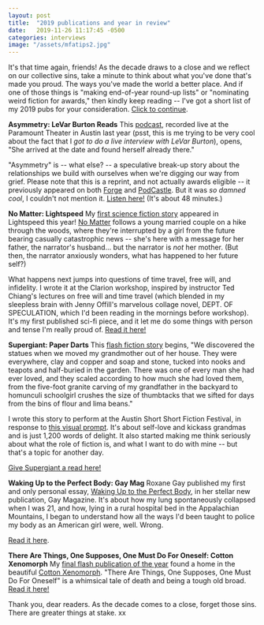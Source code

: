 ```yaml
---
layout: post
title:  "2019 publications and year in review"
date:   2019-11-26 11:17:45 -0500
categories: interviews
image: "/assets/mfatips2.jpg"
---
```


It's that time again, friends! As the decade draws to a close and we reflect on our collective sins, take a minute to think about what you've done that's made you proud. The ways you've made the world a better place. And if one of those things is "making end-of-year round-up lists" or "nominating weird fiction for awards," then kindly keep reading -- I've got a short list of my 2019 pubs for your consideration. [Click to continue][continue].

**Asymmetry: LeVar Burton Reads**
This [podcast][levar], recorded live at the Paramount Theater in Austin last year (psst, this is me trying to be very cool about the fact that I _got to do a live interview with LeVar Burton_), opens, "She arrived at the date and found herself already there." 

"Asymmetry" is -- what else? -- a speculative break-up story about the relationships we build with ourselves when we're digging our way from grief. Please note that this is a reprint, and not actually awards eligible -- it previously appeared on both [Forge][forge] and [PodCastle][podcastle]. But it was _so damned cool_, I couldn't not mention it. [Listen here!][levar] (It's about 48 minutes.)


**No Matter: Lightspeed**
My [first science fiction story][nomatter] appeared in Lightspeed this year! [No Matter][nomatter] follows a young married couple on a hike through the woods, where they're interrupted by a girl from the future bearing casually catastrophic news -- she's here with a message for her father, the narrator's husband... but the narrator is _not_ her mother. (But then, the narrator anxiously wonders, what has happened to her future self?) 

What happens next jumps into questions of time travel, free will, and infidelity. I wrote it at the Clarion workshop, inspired by instructor Ted Chiang's lectures on free will and time travel (which blended in my sleepless brain with Jenny Offill's marvelous collage novel, DEPT. OF SPECULATION, which I'd been reading in the mornings before workshop). It's my first published sci-fi piece, and it let me do some things with person and tense I'm really proud of. [Read it here!][nomatter]

**Supergiant: Paper Darts**
This [flash fiction story][supergiant] begins, "We discovered the statues when we moved my grandmother out of her house. They were everywhere, clay and copper and soap and stone, tucked into nooks and teapots and half-buried in the garden. There was one of every man she had ever loved, and they scaled according to how much she had loved them, from the five-foot granite carving of my grandfather in the backyard to homunculi schoolgirl crushes the size of thumbtacks that we sifted for days from the bins of flour and lima beans."

I wrote this story to perform at the Austin Short Short Fiction Festival, in response to [this visual prompt][prompt]. It's about self-love and kickass grandmas and is just 1,200 words of delight. It also started making me think seriously about what the role of fiction is, and what I want to do with mine -- but that's a topic for another day.

[Give Supergiant a read here!][supergiant]

**Waking Up to the Perfect Body: Gay Mag**
Roxane Gay published my first and only personal essay, [Waking Up to the Perfect Body][gay], in her stellar new publication, Gay Magazine. It's about how my lung spontaneously collapsed when I was 21, and how, lying in a rural hospital bed in the Appalachian Mountains, I began to understand how all the ways I'd been taught to police my body as an American girl were, well. Wrong. 

[Read it here][gay].

**There Are Things, One Supposes, One Must Do For Oneself: Cotton Xenomorph**
My [final flash publication of the year][things] found a home in the beautiful [Cotton Xenomorph][things]. "There Are Things, One Supposes, One Must Do For Oneself" is a whimsical tale of death and being a tough old broad. [Read it here!][things]

Thank you, dear readers. As the decade comes to a close, forget those sins. There are greater things at stake. xx

[things]: https://www.cottonxenomorph.com/journal/2019/11/25/there-are-things-one-supposes-one-must-do-for-oneself
[gay]: https://gay.medium.com/waking-up-to-the-perfect-body-507bad2ad6a
[prompt]: https://twitter.com/kendraffe/status/1195046697468076033
[supergiant]: http://www.paperdarts.org/literary-magazine/2019/11/3/supergiant
[forge]: http://forgejournal.com/forge/2014/09/23/asymmetry/
[podcastle]: http://podcastle.org/2017/06/13/pc-474-asymmetry/
[continue]: http://kendrafortmeyer.com/interviews/2019/11/26/2019pubs.html
[levar]: https://www.stitcher.com/podcast/stitcher/levar-burton-reads/e/57777746
[nomatter]: http://www.lightspeedmagazine.com/fiction/no-matter/
[interview]: http://www.lightspeedmagazine.com/nonfiction/author-spotlight-kendra-fortmeyer-2/

